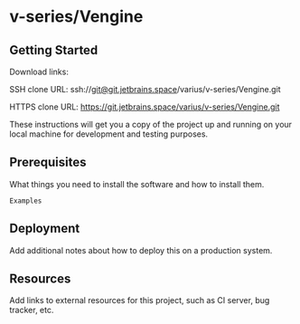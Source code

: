 # v-series/Vengine



## Getting Started

Download links:

SSH clone URL: ssh://git@git.jetbrains.space/varius/v-series/Vengine.git

HTTPS clone URL: https://git.jetbrains.space/varius/v-series/Vengine.git



These instructions will get you a copy of the project up and running on your local machine for development and testing purposes.

## Prerequisites

What things you need to install the software and how to install them.

```
Examples
```

## Deployment

Add additional notes about how to deploy this on a production system.

## Resources

Add links to external resources for this project, such as CI server, bug tracker, etc.
